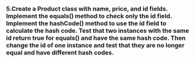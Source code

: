 ### 5.Create a Product class with name, price, and id fields. Implement the equals() method to check only the id field. Implement the hashCode() method to use the id field to calculate the hash code. Test that two instances with the same id return true for equals() and have the same hash code. Then change the id of one instance and test that they are no longer equal and have different hash codes.